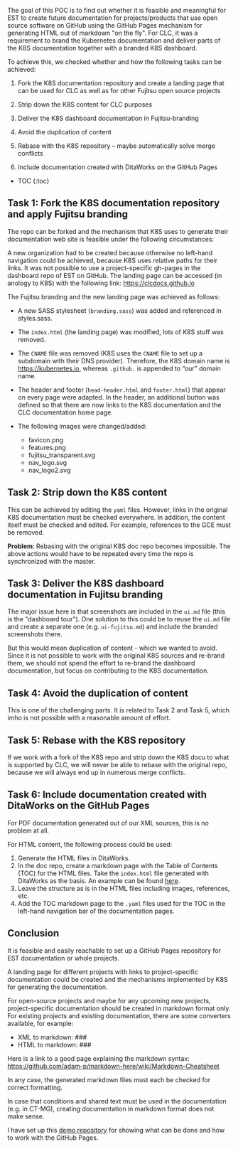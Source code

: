 ---
---
The goal of this POC is to find out whether it is feasible and meaningful for EST to create future documentation for projects/products that use open source software on GitHub using the GitHub Pages mechanism for generating HTML out of markdown "on the fly". For CLC, it was a requirement to brand the Kubernetes documentation and deliver parts of the K8S documentation together with a branded K8S dashboard.

To achieve this, we checked whether and how the following tasks can be achieved:

1. Fork the K8S documentation repository and create a landing page that can be used for CLC as well as for other Fujitsu open source projects

2. Strip down the K8S content for CLC purposes

3. Deliver the K8S dashboard documentation in Fujitsu-branding

4. Avoid the duplication of content

5. Rebase with the K8S repository – maybe automatically solve merge conflicts

6. Include documentation created with DitaWorks on the GitHub Pages


* TOC
{:toc}

## Task 1: Fork the K8S documentation repository and apply Fujitsu branding

The repo can be forked and the mechanism that K8S uses to generate their documentation web site is feasible under the following circumstances:

A new organization had to be created because otherwise no left-hand navigation could be achieved, because K8S uses relative paths for their links. It was not possible to use a project-specific gh-pages in the dashboard repo of EST on GitHub. The landing page can be accessed (in anology to K8S) with the following link:  https://clcdocs.github.io

The Fujitsu branding and the new landing page was achieved as follows:
* A new SASS stylesheet (`branding.sass`) was added and referenced in styles.sass.

* The `index.html` (the landing page) was modified, lots of K8S stuff was removed.

* The `CNAME` file was removed (K8S uses the `CNAME` file to set up a subdomain with their DNS provider). Therefore, the K8S domain name is https://kubernetes.io,  whereas `.github.` is appended to “our” domain name.

* The header and footer (`head-header.html` and `footer.html`) that appear on every page were adapted. In the header, an additional button was defined so that there are now links to the K8S documentation and the CLC documentation home page.

* The following images were changed/added:

  * favicon.png
  * features.png
  * fujitsu_transparent.svg
  * nav_logo.svg
  * nav_logo2.svg

## Task 2: Strip down the K8S content

This can be achieved by editing the `yaml` files. However, links in the original K8S documentation must be checked everywhere. In addition, the content itself must be checked and edited. For example, references to the GCE must be removed.

**Problem**: Rebasing with the original K8S doc repo becomes impossible. The above actions would have to be repeated every time the repo is synchronized with the master.

## Task 3: Deliver the K8S dashboard documentation in Fujitsu branding

The major issue here is that screenshots are included in the `ui.md` file (this is the "dashboard tour"). One solution to this could be to reuse the `ui.md` file and create a separate one (e.g. `ui-fujitsu.md`) and include the branded screenshots there.

But this would mean duplication of content - which we wanted to avoid. Since it is not possible to work with the original K8S sources and re-brand them, we should not spend the effort to re-brand the dashboard documentation, but focus on contributing to the K8S documentation.

## Task 4: Avoid the duplication of content

This is one of the challenging parts. It is related to Task 2 and Task 5, which imho is not possible with a reasonable amount of effort.

## Task 5: Rebase with the K8S repository

If we work with a fork of the K8S repo and strip down the K8S docu to what is supported by CLC, we will never be able to rebase with the original repo, because we will always end up in numerous merge conflicts.

## Task 6: Include documentation created with DitaWorks on the GitHub Pages

For PDF documentation generated out of our XML sources, this is no problem at all.

For HTML content, the following process could be used:

1. Generate the HTML files in DitaWorks.
2. In the doc repo, create a markdown page with the Table of Contents (TOC) for the HTML files. Take the `index.html` file generated with DitaWorks as the basis. An example can be found [here](/docs/clc-overview-html/overview/).
3. Leave the structure as is in the HTML files including images, references, etc.
4. Add the TOC markdown page to the `.yaml` files used for the TOC in the left-hand navigation bar of the documentation pages.

## Conclusion

It is feasible and easily reachable to set up a GitHub Pages repository for EST documentation or whole projects.

A landing page for different projects with links to project-specific documentation could be created and the mechanisms implemented by K8S for generating the documentation.

For open-source projects and maybe for any upcoming new projects, project-specific documentation should be created in markdown format only. For existing projects and existing documentation, there are some converters available, for example:

* XML to markdown: ###
* HTML to markdown: ###

Here is a link to a good page explaining the markdown syntax:
https://github.com/adam-p/markdown-here/wiki/Markdown-Cheatsheet


In any case, the generated markdown files must each be checked for correct formatting.

In case that conditions and shared text must be used in the documentation (e.g. in CT-MG), creating documentation in markdown format does not make sense.

I have set up this [demo repository](/docs/poc/demo-repo/) for showing what can be done and how to work with the GitHub Pages.
